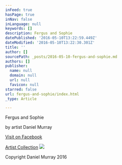 ```yaml
---
inFeed: true
hasPage: true
inNav: false
inLanguage: null
keywords: []
description: Fergus and Sophie
datePublished: '2016-05-10T13:22:59.449Z'
dateModified: '2016-05-10T13:22:30.301Z'
title: ''
author: []
sourcePath: _posts/2016-05-10-fergus-and-sophie.md
authors: []
publisher:
  name: null
  domain: null
  url: null
  favicon: null
starred: false
url: fergus-and-sophie/index.html
_type: Article

---
```

Fergus and Sophie

by artist Daniel Murray

[Visit on Facebook][0]

[Artist Collection][1]
![](https://the-grid-user-content.s3-us-west-2.amazonaws.com/540a327f-74ef-4cac-9719-1d19943c5c6e.jpg)

Copyright Daniel Murray 2016

[0]: https://www.facebook.com/search/top/?q=Dan%20Murray%20Artist
[1]: https://thegrid.ai/daniel-murray-art/daniel-murray-art/
